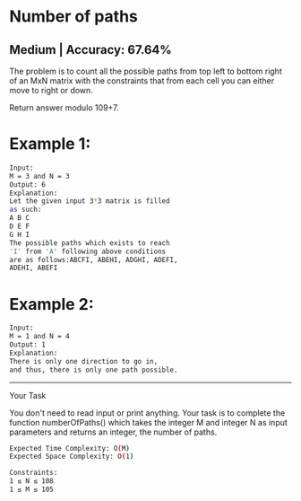 # Number of paths
## Medium  |  Accuracy: 67.64%

<p>The problem is to count all the possible paths from top left to bottom right of an MxN matrix with the constraints that from each cell you can either move to right or down.</p>
<p>Return answer modulo 109+7.</p>


# Example 1:

```bash
Input:
M = 3 and N = 3
Output: 6
Explanation:
Let the given input 3*3 matrix is filled 
as such:
A B C
D E F
G H I
The possible paths which exists to reach 
'I' from 'A' following above conditions 
are as follows:ABCFI, ABEHI, ADGHI, ADEFI, 
ADEHI, ABEFI
```

# Example 2:

```bash
Input:
M = 1 and N = 4
Output: 1
Explanation:
There is only one direction to go in,
and thus, there is only one path possible.
```

<hr>

<span>Your Task<span>
<p>You don't need to read input or print anything. Your task is to complete the function numberOfPaths() which takes the integer M and integer N as input parameters and returns an integer, the number of paths.</p>


```bash
Expected Time Complexity: O(M)
Expected Space Complexity: O(1)

Constraints:
1 ≤ N ≤ 108
1 ≤ M ≤ 105
```


